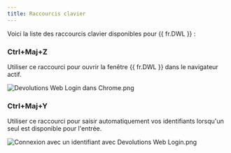```yaml
---
title: Raccourcis clavier
---
```

Voici la liste des raccourcis clavier disponibles pour {{ fr.DWL }} :  

### Ctrl+Maj+Z

Utiliser ce raccourci pour ouvrir la fenêtre {{ fr.DWL }} dans le navigateur actif.  

![Devolutions Web Login dans Chrome.png](https://webdevolutions.azureedge.net/docs/fr/dwl/Dwl4030.png)

### Ctrl+Maj+Y 

Utiliser ce raccourci pour saisir automatiquement vos identifiants lorsqu'un seul est disponible pour l'entrée.  

![Connexion avec un identifiant avec Devolutions Web Login.png](https://webdevolutions.azureedge.net/docs/fr/dwl/Dwl4031.png)

